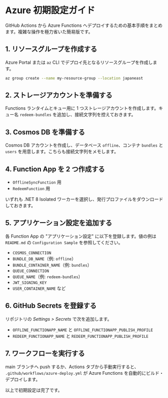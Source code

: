 # Azure 初期設定ガイド

GitHub Actions から Azure Functions へデプロイするための基本手順をまとめます。複雑な操作を極力省いた簡易版です。

## 1. リソースグループを作成する
Azure Portal または `az` CLI でデプロイ先となるリソースグループを作成します。
```bash
az group create --name my-resource-group --location japaneast
```

## 2. ストレージアカウントを準備する
Functions ランタイムとキュー用に 1 つストレージアカウントを作成します。キュー名 `redeem-bundles` を追加し、接続文字列を控えておきます。

## 3. Cosmos DB を準備する
Cosmos DB アカウントを作成し、データベース `offline`、コンテナ `bundles` と `users` を用意します。こちらも接続文字列をメモします。

## 4. Function App を 2 つ作成する
- `OfflineSyncFunction` 用
- `RedeemFunction` 用

いずれも .NET 8 Isolated ワーカーを選択し、発行プロファイルをダウンロードしておきます。

## 5. アプリケーション設定を追加する
各 Function App の "アプリケーション設定" に以下を登録します。値の例は `README.md` の `Configuration Sample` を参照してください。
- `COSMOS_CONNECTION`
- `BUNDLE_DB_NAME`（例: `offline`）
- `BUNDLE_CONTAINER_NAME`（例: `bundles`）
- `QUEUE_CONNECTION`
- `QUEUE_NAME`（例: `redeem-bundles`）
- `JWT_SIGNING_KEY`
- `USER_CONTAINER_NAME` など

## 6. GitHub Secrets を登録する
リポジトリの *Settings > Secrets* で次を追加します。
- `OFFLINE_FUNCTIONAPP_NAME` と `OFFLINE_FUNCTIONAPP_PUBLISH_PROFILE`
- `REDEEM_FUNCTIONAPP_NAME` と `REDEEM_FUNCTIONAPP_PUBLISH_PROFILE`

## 7. ワークフローを実行する
main ブランチへ push するか、Actions タブから手動実行すると、 `.github/workflows/azure-deploy.yml` が Azure Functions を自動的にビルド・デプロイします。

以上で初期設定は完了です。
